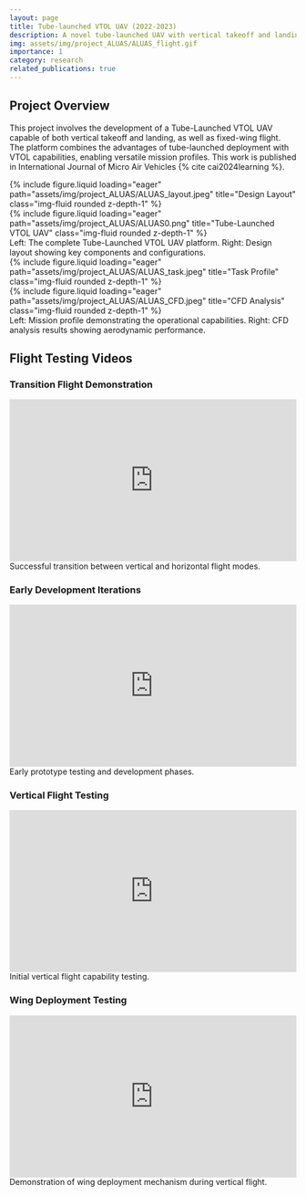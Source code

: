 ```yaml
---
layout: page
title: Tube-launched VTOL UAV (2022-2023)
description: A novel tube-launched UAV with vertical takeoff and landing capability
img: assets/img/project_ALUAS/ALUAS_flight.gif
importance: 1
category: research
related_publications: true
---
```


## Project Overview

This project involves the development of a Tube-Launched VTOL UAV capable of both vertical takeoff and landing, as well as fixed-wing flight. The platform combines the advantages of tube-launched deployment with VTOL capabilities, enabling versatile mission profiles. This work is published in International Journal of Micro Air Vehicles {% cite cai2024learning %}.

<div class="row">
    <div class="col-sm mt-3 mt-md-0">
        {% include figure.liquid loading="eager" path="assets/img/project_ALUAS/ALUAS_layout.jpeg" title="Design Layout" class="img-fluid rounded z-depth-1" %}
    </div>
    <div class="col-sm mt-3 mt-md-0">
        {% include figure.liquid loading="eager" path="assets/img/project_ALUAS/ALUAS0.png" title="Tube-Launched VTOL UAV" class="img-fluid rounded z-depth-1" %}
    </div>
</div>
<div class="caption">
    Left: The complete Tube-Launched VTOL UAV platform. Right: Design layout showing key components and configurations.
</div>

<div class="row">
    <div class="col-sm mt-3 mt-md-0">
        {% include figure.liquid loading="eager" path="assets/img/project_ALUAS/ALUAS_task.jpeg" title="Task Profile" class="img-fluid rounded z-depth-1" %}
    </div>
    <div class="col-sm mt-3 mt-md-0">
        {% include figure.liquid loading="eager" path="assets/img/project_ALUAS/ALUAS_CFD.jpeg" title="CFD Analysis" class="img-fluid rounded z-depth-1" %}
    </div>
</div>
<div class="caption">
    Left: Mission profile demonstrating the operational capabilities. Right: CFD analysis results showing aerodynamic performance.
</div>

## Flight Testing Videos

### Transition Flight Demonstration

<div class="row">
    <div class="col-sm mt-3 mt-md-0">
        <div style="position: relative; width: 100%; padding-bottom: 56.25%;">
            <iframe src="https://www.youtube.com/embed/p0OP6oGKRNc?&autoplay=1&loop=1&playlist=p0OP6oGKRNc&start=36&end=43" class="img-fluid rounded z-depth-1" style="position: absolute; top: 0; left: 0; width: 100%; height: 100%;" frameborder="0" allow="accelerometer; autoplay; clipboard-write; encrypted-media; gyroscope; picture-in-picture; web-share" allowfullscreen></iframe>
        </div>
    </div>
</div>
<div class="caption">
    Successful transition between vertical and horizontal flight modes.
</div>

### Early Development Iterations

<div class="row justify-content-sm-center">
    <div class="col-sm-10">
        <div style="position: relative; width: 100%; padding-bottom: 56.25%;">
            <iframe src="https://www.youtube.com/embed/DsAmBWOoeB4" class="img-fluid rounded z-depth-1" style="position: absolute; top: 0; left: 0; width: 100%; height: 100%;" frameborder="0" allow="accelerometer; autoplay; clipboard-write; encrypted-media; gyroscope; picture-in-picture; web-share" allowfullscreen></iframe>
        </div>
    </div>
</div>
<div class="caption">
    Early prototype testing and development phases.
</div>

### Vertical Flight Testing

<div class="row justify-content-sm-center">
    <div class="col-sm-10">
        <div style="position: relative; width: 100%; padding-bottom: 56.25%;">
            <iframe src="https://www.youtube.com/embed/7GvMrlu8ato" class="img-fluid rounded z-depth-1" style="position: absolute; top: 0; left: 0; width: 100%; height: 100%;" frameborder="0" allow="accelerometer; autoplay; clipboard-write; encrypted-media; gyroscope; picture-in-picture; web-share" allowfullscreen></iframe>
        </div>
    </div>
</div>
<div class="caption">
    Initial vertical flight capability testing.
</div>

### Wing Deployment Testing

<div class="row justify-content-sm-center">
    <div class="col-sm-10">
        <div style="position: relative; width: 100%; padding-bottom: 56.25%;">
            <iframe src="https://www.youtube.com/embed/7vm5e1-4qR8?&start=5&end=67" class="img-fluid rounded z-depth-1" style="position: absolute; top: 0; left: 0; width: 100%; height: 100%;" frameborder="0" allow="accelerometer; autoplay; clipboard-write; encrypted-media; gyroscope; picture-in-picture; web-share" allowfullscreen></iframe>
        </div>
    </div>
</div>
<div class="caption">
    Demonstration of wing deployment mechanism during vertical flight.
</div>
